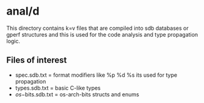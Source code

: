 # anal/d

This directory contains k=v files that are compiled into sdb databases or gperf
structures and this is used for the code analysis and type propagation logic.

## Files of interest

* spec.sdb.txt = format modifiers like %p %d %s its used for type propagation
* types.sdb.txt = basic C-like types
* $os-$bits.sdb.txt = os-arch-bits structs and enums
